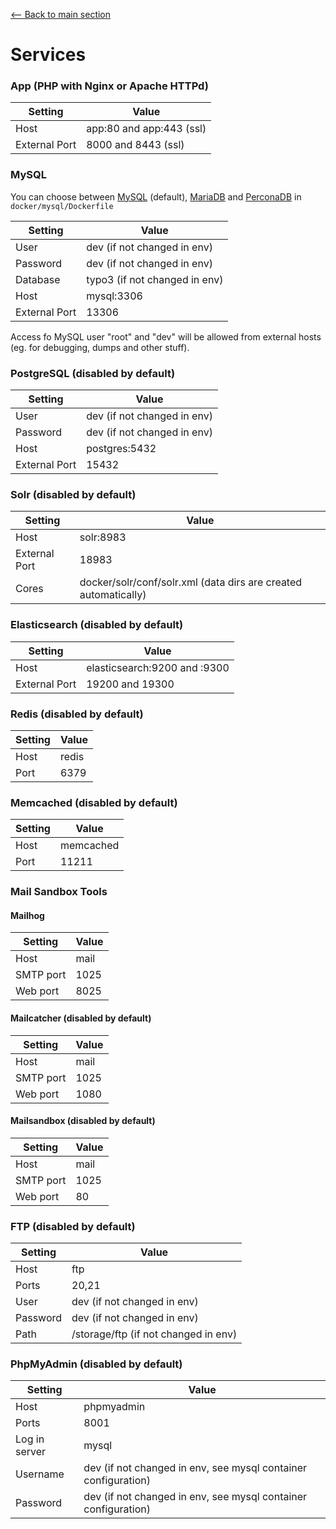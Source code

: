 [<-- Back to main section](../README.md)

# Services

### App (PHP with Nginx or Apache HTTPd)

Setting       | Value
------------- | -------------
Host          | app:80 and app:443 (ssl)
External Port | 8000 and 8443 (ssl)

### MySQL

You can choose between [MySQL](https://www.mysql.com/) (default), [MariaDB](https://www.mariadb.org/)
and [PerconaDB](http://www.percona.com/software) in `docker/mysql/Dockerfile`

Setting       | Value
------------- | -------------
User          | dev (if not changed in env)
Password      | dev (if not changed in env)
Database      | typo3 (if not changed in env)
Host          | mysql:3306
External Port | 13306

Access fo MySQL user "root" and "dev" will be allowed from external hosts (eg. for debugging, dumps and other stuff).


### PostgreSQL (disabled by default)

Setting       | Value
------------- | -------------
User          | dev (if not changed in env)
Password      | dev (if not changed in env)
Host          | postgres:5432
External Port | 15432


### Solr (disabled by default)

Setting       | Value
------------- | -------------
Host          | solr:8983
External Port | 18983
Cores         | docker/solr/conf/solr.xml (data dirs are created automatically)

### Elasticsearch (disabled by default)

Setting       | Value
------------- | -------------
Host          | elasticsearch:9200 and :9300
External Port | 19200 and 19300

### Redis (disabled by default)

Setting       | Value
------------- | -------------
Host          | redis
Port          | 6379

### Memcached (disabled by default)

Setting       | Value
------------- | -------------
Host          | memcached
Port          | 11211

### Mail Sandbox Tools

#### Mailhog

Setting       | Value
------------- | -------------
Host          | mail
SMTP port     | 1025
Web port      | 8025

#### Mailcatcher (disabled by default)

Setting       | Value
------------- | -------------
Host          | mail
SMTP port     | 1025
Web port      | 1080

#### Mailsandbox (disabled by default)

Setting       | Value
------------- | -------------
Host          | mail
SMTP port     | 1025
Web port      | 80

### FTP (disabled by default)

Setting       | Value
------------- | -------------
Host          | ftp
Ports         | 20,21
User          | dev (if not changed in env)
Password      | dev (if not changed in env)
Path          | /storage/ftp (if not changed in env)

### PhpMyAdmin (disabled by default)

Setting       | Value
------------- | -------------
Host          | phpmyadmin
Ports         | 8001
Log in server | mysql
Username      | dev (if not changed in env, see mysql container configuration)
Password      | dev (if not changed in env, see mysql container configuration)

